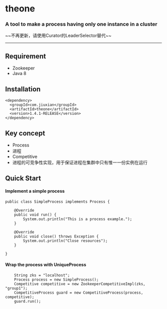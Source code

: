 # theone
<h3>A tool to make a process having only one instance in a cluster</h3>
~~不再更新，请使用Curator的LeaderSelector替代~~

<hr>

## Requirement

* Zookeeper
* Java 8
 
## Installation
```
<dependency>
  <groupId>com.jiuxian</groupId>
  <artifactId>theone</artifactId>
  <version>1.4.1-RELEASE</version>
</dependency>
```

## Key concept

* Process
 * 进程
* Competitive
 * 进程的可竞争性实现，用于保证进程在集群中只有惟一一份实例在运行


## Quick Start

#### Implement a simple process
```
public class SimpleProcess implements Process {
    
    @Override
	public void run() {
		System.out.println("This is a process example.");
	}

	@Override
	public void close() throws Exception {
		System.out.println("Close resources");
	}

}
```

#### Wrap the process with UniqueProcess
```
	String zks = "localhost";
	Process process = new SimpleProcess();
	Competitive competitive = new ZookeeperCompetitiveImpl(zks, "group1");
	CompetitiveProcess guard = new CompetitiveProcess(process, competitive);
	guard.run();
```
